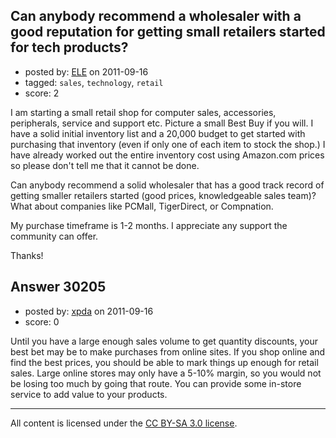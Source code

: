 ## Can anybody recommend a wholesaler with a good reputation for getting small retailers started for tech products?

- posted by: [ELE](https://stackexchange.com/users/-1/12995-ele) on 2011-09-16
- tagged: `sales`, `technology`, `retail`
- score: 2

I am starting a small retail shop for computer sales, accessories, peripherals, service and support etc.  Picture a small Best Buy if you will.  I have a solid initial inventory list and a 20,000 budget to get started with purchasing that inventory (even if only one of each item to stock the shop.)  I have already worked out the entire inventory cost using Amazon.com prices so please don't tell me that it cannot be done. 

Can anybody recommend a solid wholesaler that has a good track record of getting smaller retailers started (good prices, knowledgeable sales team)?  What about companies like PCMall, TigerDirect, or Compnation.  

My purchase timeframe is 1-2 months.  I appreciate any support the community can offer.

Thanks!


## Answer 30205

- posted by: [xpda](https://stackexchange.com/users/-1/13101-xpda) on 2011-09-16
- score: 0

Until you have a large enough sales volume to get quantity discounts, your best bet may be to make purchases from online sites. If you shop online and find the best prices, you should be able to mark things up enough for retail sales. Large online stores may only have a 5-10% margin, so you would not be losing too much by going that route. You can provide some in-store service to add value to your products.



---

All content is licensed under the [CC BY-SA 3.0 license](https://creativecommons.org/licenses/by-sa/3.0/).
